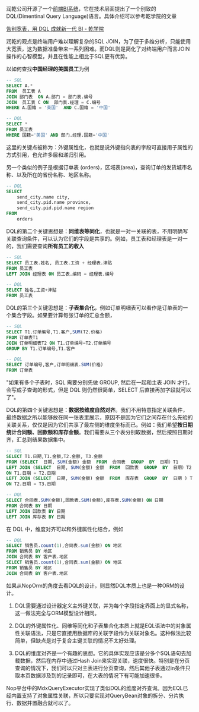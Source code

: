 润乾公司开源了一个[前端BI系统](http://www.raqsoft.com.cn/r/os-bi)，它在技术层面提出了一个别致的DQL(Dimentinal Query Language)语言。具体介绍可以参考乾学院的文章

[告别宽表，用 DQL 成就新一代 BI - 乾学院](http://c.raqsoft.com.cn/article/1653901344139?p=1&m=0)

润乾的观点是终端用户难以理解复杂的SQL JOIN，为了便于多维分析，只能使用大宽表，这为数据准备带来一系列困难。而DQL则是简化了对终端用户而言JOIN操作的心智模型，并且在性能上相比于SQL更有优势。

以如何查找**中国经理的美国员工**为例

```sql
-- SQL
SELECT A.*
FROM  员工表 A
JOIN 部门表  ON A.部门 = 部门表.编号
JOIN  员工表 C ON  部门表.经理 = C.编号
WHERE A.国籍 = '美国'  AND C.国籍 = '中国'

-- DQL
SELECT *
FROM 员工表
WHERE 国籍='美国' AND 部门.经理.国籍='中国'
```

这里的关键点被称为：外键属性化，也就是说外键指向表的字段可直接用子属性的方式引用，也允许多层和递归引用。

另一个类似的例子是根据订单表 (orders)，区域表(area)，查询订单的发货城市名称、以及所在的省份名称、地区名称。

```sql
-- DQL
SELECT
    send_city.name city,
    send_city.pid.name province,
    send_city.pid.pid.name region
FROM 
    orders
```

DQL的第二个关键思想是：**同维表等同化**，也就是一对一关联的表，不用明确写关联查询条件，可以认为它们的字段是共享的。例如，员工表和经理表是一对一的，我们需要查询**所有员工的收入**

```sql
-- SQL
SELECT 员工表.姓名, 员工表.工资 + 经理表.津贴
FROM 员工表
LEFT JOIN 经理表 ON 员工表.编码 = 经理表.编号

-- DQL
SELECT 姓名,工资+津贴
FROM 员工表
```

DQL的第三个关键思想是：**子表集合化**，例如订单明细表可以看作是订单表的一个集合字段。如果要计算每张订单的汇总金额，

```sql
-- SQL
SELECT T1.订单编号,T1.客户,SUM(T2.价格)  
FROM 订单表T1  
JOIN 订单明细表T2 ON T1.订单编号=T2.订单编号  
GROUP BY T1.订单编号,T1.客户

-- DQL
SELECT 订单编号,客户,订单明细表.SUM(价格)  
FROM 订单表
```

"如果有多个子表时，SQL 需要分别先做 GROUP, 然后在一起和主表 JOIN 才行，会写成子查询的形式，但是 DQL 则仍然很简单，SELECT 后直接再加字段就可以了"。

DQL的第四个关键思想是：**数据按维度自然对齐**。我们不用特意指定关联条件，最终数据之所以能够放在同一张表里展示，原因不是因为它们之间存在什么先验的关联关系，仅仅是因为它们共享了最左侧的维度坐标而已。例如：我们希望**按日期统计合同额、回款额和库存金额**。我们需要从三个表分别取数据，然后按照日期对齐，汇总到结果数据集中。

```sql
-- SQL
SELECT T1.日期,T1.金额,T2.金额, T3.金额
FROM (SELECT  日期, SUM(金额) 金额  FROM  合同表  GROUP  BY  日期）T1
LEFT JOIN (SELECT  日期, SUM(金额) 金额  FROM  回款表  GROUP  BY  日期）T2
ON T1.日期 = T2.日期
LEFT JOIN (SELECT  日期, SUM(金额) 金额  FROM  库存表  GROUP  BY  日期 ) T3
ON T2.日期 = T3.日期

-- DQL
SELECT 合同表.SUM(金额),回款表.SUM(金额),库存表.SUM(金额) ON 日期
FROM 合同表 BY 日期
LEFT JOIN 回款表 BY 日期
LEFT JOIN 库存表 BY 日期
```

在 DQL 中，维度对齐可以和外键属性化结合，例如

```sql
-- DQL
SELECT 销售员.count(1),合同表.sum(金额) ON 地区
FROM 销售员 BY 地区
JOIN 合同表 BY 客户表.地区
SELECT 销售员.count(1),合同表.sum(金额) ON 地区
FROM 销售员 BY 地区
JOIN 合同表 BY 客户表.地区
```

如果从NopOrm的角度去看DQL的设计，则显然DQL本质上也是一种ORM的设计。

1. DQL需要通过设计器定义主外键关联，并为每个字段指定界面上的显式名称，这一做法完全与ORM模型设计相同。

2. DQL的外键属性化、同维等同化和子表集合化本质上就是EQL语法中的对象属性关联语法，只是它直接用数据库的关联字段作为关联对象名。这种做法比较简单，但缺点是对于复合主键关联的情况不太好处理。

3. DQL的维度对齐是一个有趣的思想。它的具体实现应该是分多个SQL语句去加载数据，然后在内存中通过Hash Join来实现关联，速度很快。特别是在分页查询的情况下，我们可以只对主表进行分页查询，然后其他子表通过in条件只取本页数据涉及到的记录即可，在大表的情况下有可能加速很多。

Nop平台中的MdxQueryExecutor实现了类似DQL的维度对齐查询。因为EQL已经内置支持了对象属性关联，所以只要实现对QueryBean对象的拆分、分片执行、数据并置融合就可以了。